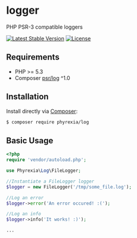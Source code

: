 # logger
PHP PSR-3 compatible loggers

[![Latest Stable Version](https://poser.pugx.org/phyrexia/log/v/stable)](https://packagist.org/packages/phyrexia/log)
[![License](https://poser.pugx.org/phyrexia/log/license)](https://packagist.org/packages/phyrexia/log)

## Requirements

- PHP >= 5.3
- Composer [psr/log](https://packagist.org/packages/psr/log) ^1.0

## Installation

Install directly via [Composer](https://getcomposer.org):
```bash
$ composer require phyrexia/log
```

## Basic Usage

```php
<?php
require 'vendor/autoload.php';

use Phyrexia\Log\FileLogger;

//Instantiate a FileLogger logger
$logger = new FileLogger('/tmp/some_file.log');

//Log an error
$logger->error('An error occured! :(');

//Log an info
$logger->info('It works! :)');

...
```

